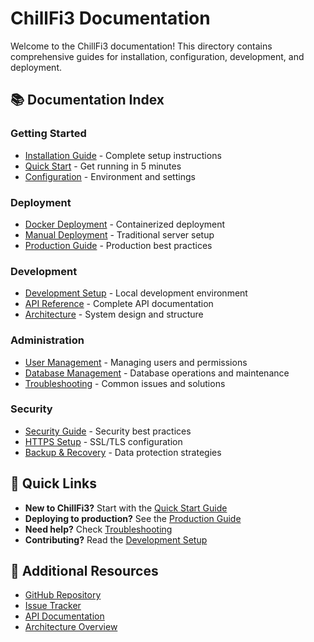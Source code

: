 # ChillFi3 Documentation

Welcome to the ChillFi3 documentation! This directory contains comprehensive guides for installation, configuration, development, and deployment.

## 📚 Documentation Index

### Getting Started
- [Installation Guide](installation.md) - Complete setup instructions
- [Quick Start](quick-start.md) - Get running in 5 minutes
- [Configuration](configuration.md) - Environment and settings

### Deployment
- [Docker Deployment](docker.md) - Containerized deployment
- [Manual Deployment](manual-deployment.md) - Traditional server setup
- [Production Guide](production.md) - Production best practices

### Development
- [Development Setup](development.md) - Local development environment
- [API Reference](api.md) - Complete API documentation
- [Architecture](architecture.md) - System design and structure

### Administration
- [User Management](user-management.md) - Managing users and permissions
- [Database Management](database.md) - Database operations and maintenance
- [Troubleshooting](troubleshooting.md) - Common issues and solutions

### Security
- [Security Guide](security.md) - Security best practices
- [HTTPS Setup](https.md) - SSL/TLS configuration
- [Backup & Recovery](backup.md) - Data protection strategies

## 🚀 Quick Links

- **New to ChillFi3?** Start with the [Quick Start Guide](quick-start.md)
- **Deploying to production?** See the [Production Guide](production.md)
- **Need help?** Check [Troubleshooting](troubleshooting.md)
- **Contributing?** Read the [Development Setup](development.md)

## 📖 Additional Resources

- [GitHub Repository](https://github.com/richardred15/chillfi3)
- [Issue Tracker](https://github.com/richardred15/chillfi3/issues)
- [API Documentation](../server/API.md)
- [Architecture Overview](../ARCHITECTURE.md)